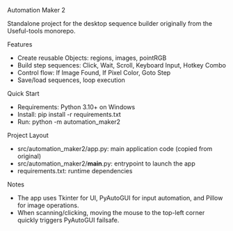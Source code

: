Automation Maker 2

Standalone project for the desktop sequence builder originally from the Useful-tools monorepo.

Features
- Create reusable Objects: regions, images, pointRGB
- Build step sequences: Click, Wait, Scroll, Keyboard Input, Hotkey Combo
- Control flow: If Image Found, If Pixel Color, Goto Step
- Save/load sequences, loop execution

Quick Start
- Requirements: Python 3.10+ on Windows
- Install: pip install -r requirements.txt
- Run: python -m automation_maker2

Project Layout
- src/automation_maker2/app.py: main application code (copied from original)
- src/automation_maker2/__main__.py: entrypoint to launch the app
- requirements.txt: runtime dependencies

Notes
- The app uses Tkinter for UI, PyAutoGUI for input automation, and Pillow for image operations.
- When scanning/clicking, moving the mouse to the top-left corner quickly triggers PyAutoGUI failsafe.

